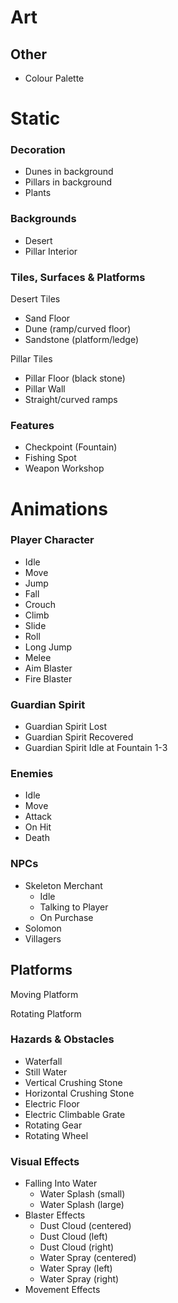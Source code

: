 # Art

## **Other**

- Colour Palette

# Static

### Decoration

- Dunes in background
- Pillars in background
- Plants

### Backgrounds

- Desert
- Pillar Interior

### Tiles, Surfaces & Platforms

Desert Tiles

- Sand Floor
- Dune (ramp/curved floor)
- Sandstone (platform/ledge)

Pillar Tiles

- Pillar Floor (black stone)
- Pillar Wall
- Straight/curved ramps

### Features

- Checkpoint (Fountain)
- Fishing Spot
- Weapon Workshop

# Animations

### Player Character

- Idle
- Move
- Jump
- Fall
- Crouch
- Climb
- Slide
- Roll
- Long Jump
- Melee
- Aim Blaster
- Fire Blaster

### **Guardian Spirit**

- Guardian Spirit Lost
- Guardian Spirit Recovered
- Guardian Spirit Idle at Fountain 1-3

### Enemies

- Idle
- Move
- Attack
- On Hit
- Death

### NPCs

- Skeleton Merchant
    - Idle
    - Talking to Player
    - On Purchase
- Solomon
- Villagers

## Platforms

Moving Platform

Rotating Platform

### Hazards & Obstacles

- Waterfall
- Still Water
- Vertical Crushing Stone
- Horizontal Crushing Stone
- Electric Floor
- Electric Climbable Grate
- Rotating Gear
- Rotating Wheel

### Visual Effects

- Falling Into Water
    - Water Splash (small)
    - Water Splash (large)
- Blaster Effects
    - Dust Cloud (centered)
    - Dust Cloud (left)
    - Dust Cloud (right)
    - Water Spray (centered)
    - Water Spray (left)
    - Water Spray (right)
- Movement Effects